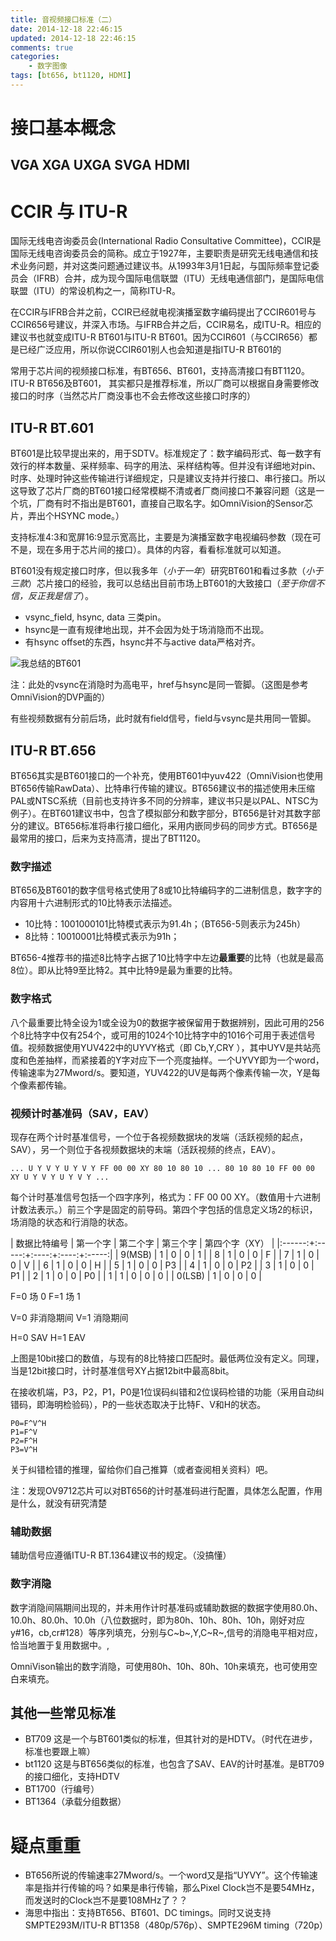 ```yaml
---
title: 音视频接口标准（二）
date: 2014-12-18 22:46:15
updated: 2014-12-18 22:46:15
comments: true
categories:
    - 数字图像
tags: [bt656, bt1120, HDMI]
---
```



接口基本概念
==============

VGA XGA UXGA SVGA HDMI
--------------

CCIR 与 ITU-R
==============

国际无线电咨询委员会(International Radio Consultative Committee)，CCIR是国际无线电咨询委员会的简称。成立于1927年，主要职责是研究无线电通信和技术业务问题，并对这类问题通过建议书。从1993年3月1日起，与国际频率登记委员会（IFRB）合并，成为现今国际电信联盟（ITU）无线电通信部门，是国际电信联盟（ITU）的常设机构之一，简称ITU-R。

在CCIR与IFRB合并之前，CCIR已经就电视演播室数字编码提出了CCIR601号与CCIR656号建议，并深入市场。与IFRB合并之后，CCIR易名，成ITU-R。相应的建议书也就变成ITU-R BT601与ITU-R BT601。因为CCIR601（与CCIR656）都是已经广泛应用，所以你说CCIR601别人也会知道是指ITU-R BT601的

常用于芯片间的视频接口标准，有BT656、BT601，支持高清接口有BT1120。ITU-R BT656及BT601， 其实都只是推荐标准，所以厂商可以根据自身需要修改接口的时序（当然芯片厂商没事也不会去修改这些接口时序的）


ITU-R BT.601
--------------
BT601是比较早提出来的，用于SDTV。标准规定了：数字编码形式、每一数字有效行的样本数量、采样频率、码字的用法、采样结构等。但并没有详细地对pin、时序、处理时钟这些传输进行详细规定，只是建议支持并行接口、串行接口。所以这导致了芯片厂商的BT601接口经常模糊不清或者厂商间接口不兼容问题（这是一个坑，厂商有时不指出是BT601，直接自己取名字。如OmniVision的Sensor芯片，弄出个HSYNC mode。）

支持标准4:3和宽屏16:9显示宽高比，主要是为演播室数字电视编码参数（现在可不是，现在多用于芯片间的接口）。具体的内容，看看标准就可以知道。

BT601没有规定接口时序，但以我多年（*小于一年*）研究BT601和看过多款（*小于三款*）芯片接口的经验，我可以总结出目前市场上BT601的大致接口（*至于你信不信，反正我是信了*）。

* vsync_field, hsync, data 三类pin。
* hsync是一直有规律地出现，并不会因为处于场消隐而不出现。
* 有hsync offset的东西，hsync并不与active data严格对齐。

![我总结的BT601](http://wx4.sinaimg.cn/large/00738gZoly1fnwpoww2h4j30lg07fjrd.jpg)

注：此处的vsync在消隐时为高电平，href与hsync是同一管脚。（这图是参考OmniVision的DVP画的）

有些视频数据有分前后场，此时就有field信号，field与vsync是共用同一管脚。

ITU-R BT.656
--------------

BT656其实是BT601接口的一个补充，使用BT601中yuv422（OmniVision也使用BT656传输RawData）、比特串行传输的建议。BT656建议书的描述使用未压缩PAL或NTSC系统（目前也支持许多不同的分辨率，建议书只是以PAL、NTSC为例子）。在BT601建议书中，包含了模拟部分和数字部分，BT656是针对其数字部分的建议。BT656标准将串行接口细化，采用内嵌同步码的同步方式。BT656是最常用的接口，后来为支持高清，提出了BT1120。

### 数字描述
BT656及BT601的数字信号格式使用了8或10比特编码字的二进制信息，数字字的内容用十六进制形式的10比特表示法描述。

* 10比特：1001000101比特模式表示为91.4h；（BT656-5则表示为245h）
* 8比特：10010001比特模式表示为91h；

BT656-4推荐书的描述8比特字占据了10比特字中左边**最重要**的比特（也就是最高8位）。即从比特9至比特2。其中比特9是最为重要的比特。

### 数字格式
八个最重要比特全设为1或全设为0的数据字被保留用于数据辨别，因此可用的256个8比特字中仅有254个，或可用的1024个10比特字中的1016个可用于表述信号值。视频数据使用YUV422中的UYVY格式（即 Cb,Y,CRY ），其中UYV是共站亮度和色差抽样，而紧接着的Y字对应下一个亮度抽样。一个UYVY即为一个word，传输速率为27Mword/s。要知道，YUV422的UV是每两个像素传输一次，Y是每个像素都传输。

### 视频计时基准码（SAV，EAV）
现存在两个计时基准信号，一个位于各视频数据块的发端（活跃视频的起点，SAV），另一个则位于各视频数据块的末端（活跃视频的终点，EAV）。

    ... U Y V Y U Y V Y FF 00 00 XY 80 10 80 10 ... 80 10 80 10 FF 00 00 XY U Y V Y U Y V Y ...

每个计时基准信号包括一个四字序列，格式为：FF 00 00 XY。（数值用十六进制计数法表示。）前三个字是固定的前导码。第四个字包括的信息定义场2的标识，场消隐的状态和行消隐的状态。

| 数据比特编号    | 第一个字   | 第二个字  | 第三个字  | 第四个字（XY）   |
|:------:+:-----:+:----:+:----:+:-----:|
| 9(MSB) | 1 | 0 | 0 | 1  |
| 8      | 1 | 0 | 0 | F  |
| 7      | 1 | 0 | 0 | V  |
| 6      | 1 | 0 | 0 | H  |
| 5      | 1 | 0 | 0 | P3 |
| 4      | 1 | 0 | 0 | P2 |
| 3      | 1 | 0 | 0 | P1 |
| 2      | 1 | 0 | 0 | P0 |
| 1      | 1 | 0 | 0 | 0  |
| 0(LSB) | 1 | 0 | 0 | 0  |

F=0 场 0
F=1 场 1

V=0 非消隐期间
V=1 消隐期间

H=0 SAV
H=1 EAV

上图是10bit接口的数值，与现有的8比特接口匹配时。最低两位没有定义。同理，当是12bit接口时，计时基准信号XY占据12bit中最高8bit。

在接收机端，P3，P2，P1，P0是1位误码纠错和2位误码检错的功能（采用自动纠错码，即海明检验码），P的一些状态取决于比特F、V和H的状态。

    P0=F^V^H
    P1=F^V
    P2=F^H
    P3=V^H

关于纠错检错的推理，留给你们自己推算（或者查阅相关资料）吧。

注：发现OV9712芯片可以对BT656的计时基准码进行配置，具体怎么配置，作用是什么，就没有研究清楚

### 辅助数据
辅助信号应遵循ITU-R BT.1364建议书的规定。（没搞懂）

### 数字消隐
数字消隐间隔期间出现的，并未用作计时基准码或辅助数据的数据字使用80.0h、10.0h、80.0h、10.0h（八位数据时，即为80h、10h、80h、10h，刚好对应y#16，cb,cr#128）等序列填充，分别与C~b~,Y,C~R~,信号的消隐电平相对应，恰当地置于复用数据中。,

OmniVison输出的数字消隐，可使用80h、10h、80h、10h来填充，也可使用空白来填充。


其他一些常见标准
--------------

* BT709 这是一个与BT601类似的标准，但其针对的是HDTV。（时代在进步，标准也要跟上嘛）
* bt1120 这是与BT656类似的标准，也包含了SAV、EAV的计时基准。是BT709的接口细化，支持HDTV
* BT1700（行编号）
* BT1364（承载分组数据）


疑点重重
==============

* BT656所说的传输速率27Mword/s。一个word又是指“UYVY”。这个传输速率是指并行传输的吗？如果是串行传输，那么Pixel Clock岂不是要54MHz，而发送时的Clock岂不是要108MHz了？？
* 海思中指出：支持BT656、BT601、DC timings。同时又说支持SMPTE293M/ITU-R BT1358（480p/576p）、SMPTE296M timing（720p）
